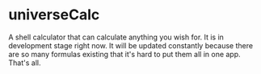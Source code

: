 # universeCalc
A shell calculator that can calculate anything you wish for. It is in development stage right now. It will be updated constantly because there are
so many formulas existing that it's hard to put them all in one app. That's all.
